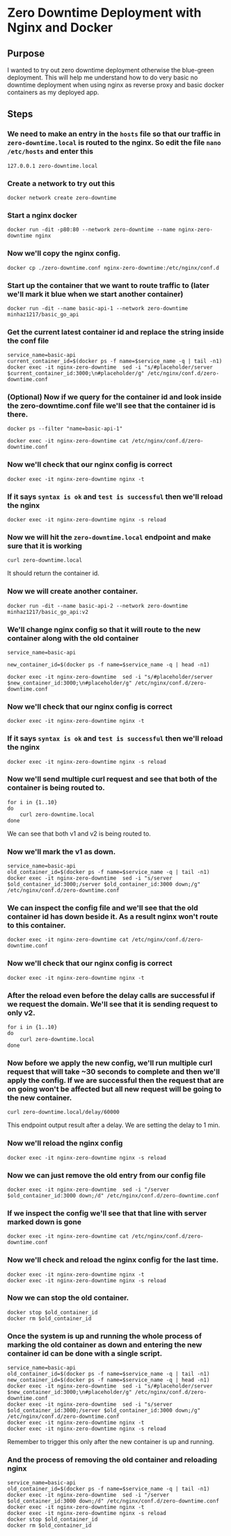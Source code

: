# Zero Downtime Deployment with Nginx and Docker
## Purpose
I wanted to try out zero downtime deployment otherwise the blue-green deployment. This will help me understand how to do very basic no downtime deployment when using nginx as reverse proxy and basic docker containers as my deployed app.


## Steps
### We need to make an entry in the `hosts` file so that our traffic in `zero-downtime.local` is routed to the nginx. So edit the file `nano /etc/hosts` and enter this
```
127.0.0.1 zero-downtime.local
```

### Create a network to try out this
```
docker network create zero-downtime
```

### Start a nginx docker
```
docker run -dit -p80:80 --network zero-downtime --name nginx-zero-downtime nginx
```
### Now we'll copy the nginx config.
```
docker cp ./zero-downtime.conf nginx-zero-downtime:/etc/nginx/conf.d
```

### Start up the container that we want to route traffic to (later we'll mark it blue when we start another container)
```
docker run -dit --name basic-api-1 --network zero-downtime minhaz1217/basic_go_api
```

### Get the current latest container id and replace the string inside the conf file
```
service_name=basic-api
current_container_id=$(docker ps -f name=$service_name -q | tail -n1)
docker exec -it nginx-zero-downtime  sed -i "s/#placeholder/server $current_container_id:3000;\n#placeholder/g" /etc/nginx/conf.d/zero-downtime.conf
```
### (Optional) Now if we query for the container id and look inside the zero-downtime.conf file we'll see that the container id is there.
```
docker ps --filter "name=basic-api-1"

docker exec -it nginx-zero-downtime cat /etc/nginx/conf.d/zero-downtime.conf
```

### Now we'll check that our nginx config is correct
```
docker exec -it nginx-zero-downtime nginx -t
```

### If it says `syntax is ok` and `test is successful` then we'll reload the nginx
```
docker exec -it nginx-zero-downtime nginx -s reload
```

### Now we will hit the `zero-downtime.local` endpoint and make sure that it is working
```
curl zero-downtime.local
```
It should return the container id.

### Now we will create another container.
```
docker run -dit --name basic-api-2 --network zero-downtime minhaz1217/basic_go_api:v2
```

### We'll change nginx config so that it will route to the new container along with the old container
```
service_name=basic-api

new_container_id=$(docker ps -f name=$service_name -q | head -n1)

docker exec -it nginx-zero-downtime  sed -i "s/#placeholder/server $new_container_id:3000;\n#placeholder/g" /etc/nginx/conf.d/zero-downtime.conf
```

### Now we'll check that our nginx config is correct
```
docker exec -it nginx-zero-downtime nginx -t
```

### If it says `syntax is ok` and `test is successful` then we'll reload the nginx
```
docker exec -it nginx-zero-downtime nginx -s reload
```

### Now we'll send multiple curl request and see that both of the container is being routed to.
```
for i in {1..10}
do
    curl zero-downtime.local
done
```
We can see that both v1 and v2 is being routed to.

### Now we'll mark the v1 as down.
```
service_name=basic-api
old_container_id=$(docker ps -f name=$service_name -q | tail -n1)
docker exec -it nginx-zero-downtime  sed -i "s/server $old_container_id:3000;/server $old_container_id:3000 down;/g" /etc/nginx/conf.d/zero-downtime.conf

```
### We can inspect the config file and we'll see that the old container id has down beside it. As a result nginx won't route to this container.
```
docker exec -it nginx-zero-downtime cat /etc/nginx/conf.d/zero-downtime.conf
```

### Now we'll check that our nginx config is correct
```
docker exec -it nginx-zero-downtime nginx -t
```

### After the reload even before the delay calls are successful if we request the domain. We'll see that it is sending request to only v2.
```
for i in {1..10}
do
    curl zero-downtime.local
done
```

### Now before we apply the new config, we'll run multiple curl request that will take ~30 seconds to complete and then we'll apply the config. If we are successful then the request that are on going won't be affected but all new request will be going to the new container.
```
curl zero-downtime.local/delay/60000
```
This endpoint output result after a delay. We are setting the delay to 1 min.

### Now we'll reload the nginx config
```
docker exec -it nginx-zero-downtime nginx -s reload
```

### Now we can just remove the old entry from our config file
```
docker exec -it nginx-zero-downtime  sed -i "/server $old_container_id:3000 down;/d" /etc/nginx/conf.d/zero-downtime.conf
```

### If we inspect the config we'll see that that line with server marked down is gone
```
docker exec -it nginx-zero-downtime cat /etc/nginx/conf.d/zero-downtime.conf
```

### Now we'll check and reload the nginx config for the last time.
```
docker exec -it nginx-zero-downtime nginx -t
docker exec -it nginx-zero-downtime nginx -s reload
```
### Now we can stop the old container.
```
docker stop $old_container_id
docker rm $old_container_id
```


### Once the system is up and running the whole process of marking the old container as down and entering the new container id can be done with a single script.
```
service_name=basic-api
old_container_id=$(docker ps -f name=$service_name -q | tail -n1)
new_container_id=$(docker ps -f name=$service_name -q | head -n1)
docker exec -it nginx-zero-downtime  sed -i "s/#placeholder/server $new_container_id:3000;\n#placeholder/g" /etc/nginx/conf.d/zero-downtime.conf
docker exec -it nginx-zero-downtime  sed -i "s/server $old_container_id:3000;/server $old_container_id:3000 down;/g" /etc/nginx/conf.d/zero-downtime.conf
docker exec -it nginx-zero-downtime nginx -t
docker exec -it nginx-zero-downtime nginx -s reload
```
Remember to trigger this only after the new container is up and running.

### And the process of removing the old container and reloading nginx
```
service_name=basic-api
old_container_id=$(docker ps -f name=$service_name -q | tail -n1)
docker exec -it nginx-zero-downtime  sed -i "/server $old_container_id:3000 down;/d" /etc/nginx/conf.d/zero-downtime.conf
docker exec -it nginx-zero-downtime nginx -t
docker exec -it nginx-zero-downtime nginx -s reload
docker stop $old_container_id
docker rm $old_container_id
```